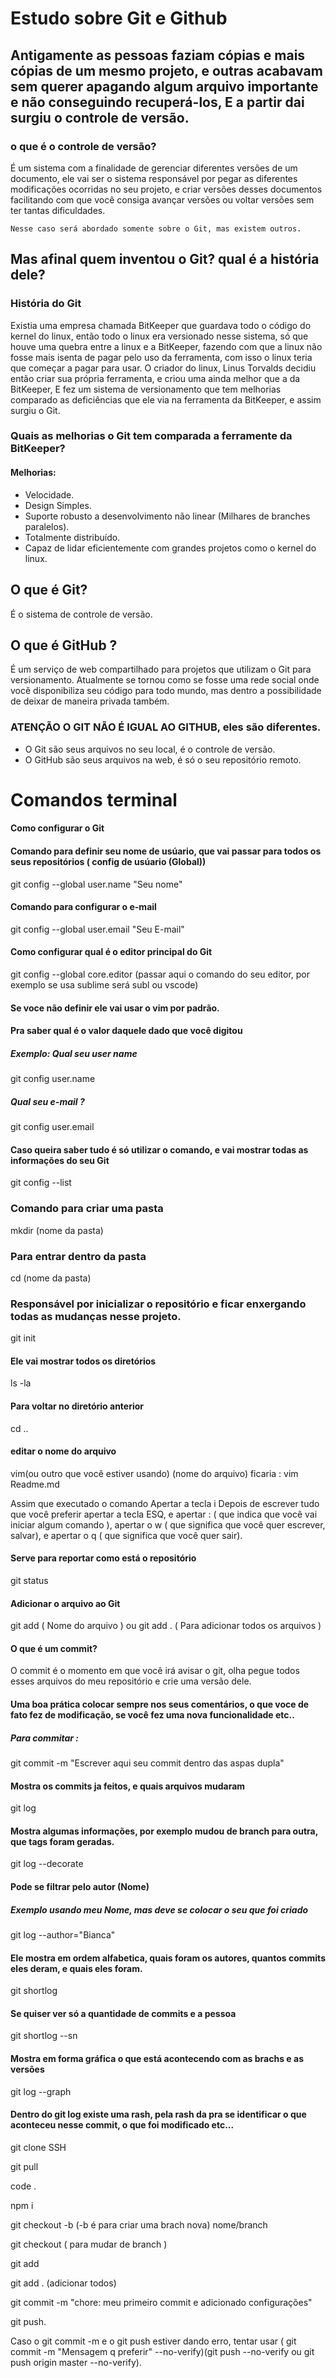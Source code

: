 # Estudo sobre Git e Github


##  Antigamente as pessoas faziam cópias e mais cópias de um mesmo projeto, e outras acabavam sem querer apagando algum arquivo importante e não conseguindo recuperá-los, E a partir dai surgiu o controle de versão.

### o que é o controle de versão?

É um sistema com a finalidade de gerenciar diferentes versões de um documento, ele vai ser o sistema responsável por pegar as diferentes modificações ocorridas no seu projeto, e criar versões desses documentos facilitando com que você consiga avançar versões ou voltar versões sem ter tantas dificuldades.
       
    Nesse caso será abordado somente sobre o Git, mas existem outros.

## Mas afinal quem inventou o Git? qual é a história dele? 

### História do Git
Existia uma empresa chamada BitKeeper que guardava todo o código do kernel do linux, então todo o linux era versionado nesse sistema, só que houve uma quebra entre a linux e a BitKeeper, fazendo com que a linux não fosse mais isenta de pagar pelo uso da ferramenta, com isso o linux teria que começar a pagar para usar.
      O criador do linux, Linus Torvalds decidiu então criar sua própria ferramenta, e criou uma ainda melhor que a da BitKeeper, E fez um sistema de versionamento que tem melhorias comparado as deficiências que ele via na ferramenta da BitKeeper, e assim surgiu o Git.

### Quais as melhorias o Git tem comparada a ferramente da BitKeeper?

#### Melhorias: 
- Velocidade.
- Design Simples.
- Suporte robusto a desenvolvimento não linear (Milhares de branches paralelos).
- Totalmente distribuído.
- Capaz de lidar eficientemente com grandes projetos como o kernel do linux.

## O que é Git?

É o sistema de controle de versão.

## O que é GitHub ?

É um serviço de web compartilhado para projetos que utilizam o Git para versionamento.
Atualmente se tornou como se fosse uma rede social onde você disponibiliza seu código para todo mundo, mas dentro a possibilidade de deixar de maneira privada também.

### ATENÇÃO O GIT NÃO É IGUAL AO GITHUB, eles são diferentes.

- O Git são seus arquivos no seu local, é o controle de versão.
- O GitHub são seus arquivos na web, é só o seu repositório remoto.

# Comandos terminal

#### Como configurar o Git 

#### Comando para definir seu nome de usúario, que vai passar para todos os seus repositórios ( config de usúario (Global))

git config --global user.name "Seu nome"

#### Comando para configurar o e-mail

git config --global user.email "Seu E-mail"

#### Como configurar qual é o editor principal do Git
git config --global core.editor (passar aqui o comando do seu editor, por exemplo se usa sublime será subl ou vscode)

#### Se voce não definir ele vai usar o vim por padrão.
#### Pra saber qual é o valor daquele dado que você digitou
##### Exemplo: Qual seu user name
git config user.name

##### Qual seu e-mail ?
git config user.email

#### Caso queira saber tudo é só utilizar o comando, e vai mostrar todas as informações do seu Git
git config --list


### Comando para criar uma pasta 
mkdir (nome da pasta)

### Para entrar dentro da pasta 
cd (nome da pasta)

### Responsável por inicializar o repositório e ficar enxergando todas as mudanças nesse projeto.
git init

#### Ele vai mostrar todos os diretórios
ls -la

#### Para voltar no diretório anterior 
cd ..

#### editar o nome do arquivo 
vim(ou outro que você estiver usando) (nome do arquivo)
ficaria : vim Readme.md

Assim que executado o comando Apertar a tecla i
Depois de escrever tudo que você preferir apertar a tecla ESQ, e apertar :  ( que indica que você vai iniciar algum comando ), apertar o w ( que significa que você quer escrever, salvar), e apertar o q ( que significa que você quer sair).

#### Serve para reportar como está o repositório 
git status

#### Adicionar o arquivo ao Git
git add ( Nome do arquivo )
ou git add . ( Para adicionar todos os arquivos )

#### O que é um commit? 
O commit é o momento em que você irá avisar o git, olha pegue todos esses arquivos do meu repositório e crie uma versão dele.

#### Uma boa prática colocar sempre nos seus comentários, o que voce de fato fez de modificação, se você fez uma nova funcionalidade etc..

##### Para commitar : 
git commit -m "Escrever aqui seu commit dentro das aspas dupla"

#### Mostra os commits ja feitos, e quais arquivos mudaram
git log 

#### Mostra algumas informações, por exemplo mudou de branch para outra, que tags foram geradas.
git log --decorate 

#### Pode se filtrar pelo autor (Nome) 
##### Exemplo usando meu Nome, mas deve se colocar o seu que foi criado
git log --author="Bianca" 

#### Ele mostra em ordem alfabetica, quais foram os autores, quantos commits eles deram, e quais eles foram.
git shortlog

#### Se quiser ver só a quantidade de commits e a pessoa
git shortlog --sn 

#### Mostra em forma gráfica o que está acontecendo com as brachs e as versões
git log --graph

#### Dentro do git log existe uma rash, pela rash da pra se identificar o que aconteceu nesse commit, o que foi modificado etc...







git clone SSH

git pull

code .

npm i

git checkout -b (-b é para criar uma brach nova) nome/branch

git checkout ( para mudar de branch )

git add

git add . (adicionar todos)

git commit -m "chore: meu primeiro commit e adicionado configurações"

git push.

Caso o git commit -m e o git push estiver dando erro, tentar usar ( git commit -m "Mensagem q preferir" --no-verify)(git push --no-verify ou git push origin master --no-verify).
